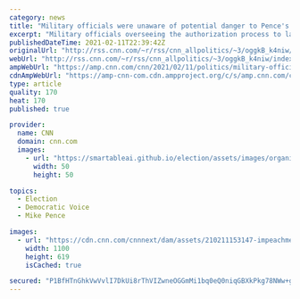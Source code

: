 ```yaml
---
category: news
title: "Military officials were unaware of potential danger to Pence's 'nuclear football' during Capitol riot"
excerpt: "Military officials overseeing the authorization process to launch nuclear weapons were unaware on January 6 that then-Vice President Mike Pence's military aide carrying the \"nuclear football\" was potentially in danger as rioters got close during the violent Capitol insurrection, according to a defense"
publishedDateTime: 2021-02-11T22:39:42Z
originalUrl: "http://rss.cnn.com/~r/rss/cnn_allpolitics/~3/oggkB_k4niw/index.html"
webUrl: "http://rss.cnn.com/~r/rss/cnn_allpolitics/~3/oggkB_k4niw/index.html"
ampWebUrl: "https://amp.cnn.com/cnn/2021/02/11/politics/military-officials-were-unaware-pence-nuclear-football-riot/index.html"
cdnAmpWebUrl: "https://amp-cnn-com.cdn.ampproject.org/c/s/amp.cnn.com/cnn/2021/02/11/politics/military-officials-were-unaware-pence-nuclear-football-riot/index.html"
type: article
quality: 170
heat: 170
published: true

provider:
  name: CNN
  domain: cnn.com
  images:
    - url: "https://smartableai.github.io/election/assets/images/organizations/cnn.com-50x50.jpg"
      width: 50
      height: 50

topics:
  - Election
  - Democratic Voice
  - Mike Pence

images:
  - url: "https://cdn.cnn.com/cnnnext/dam/assets/210211153147-impeachment-manager-exhibit-pence-0106-footage-super-tease.jpg"
    width: 1100
    height: 619
    isCached: true

secured: "P1BfHTnGhkVwVvlI7DkUi8rThVIZwneOGGmMi1bq0eQ0niqGBXkPkg78NWw+gmNJ7kr/PXTWWuPuh865IB31nqVS+7poIYcK72CPAyXu2FLkS4B1JsgibYXZgX9PGX8wNF0DB/yUbfTl4YLa4fzzvCOsBwumWxnnF4xQNJTjiZb4KzjYcPEx5HtoR1URM67jFcoF5WaokA99P46Xls8ou4cpAr4yvaZS4SUBX70Nyr65NStjsyKYCTgaeSh1A0u4KQw8++XAxnIql4VsxBmt3/RmlRT8nKSlYTVuci/Y8hlA6VgOdR4Chj2TcmKtAt5i3wRmA5bQX29qdX8YjC1+YBa0thgmVDP/9OHLU4PJK+c=;xp+ILJoCn1vADQQDbBoCYQ=="
---
```


